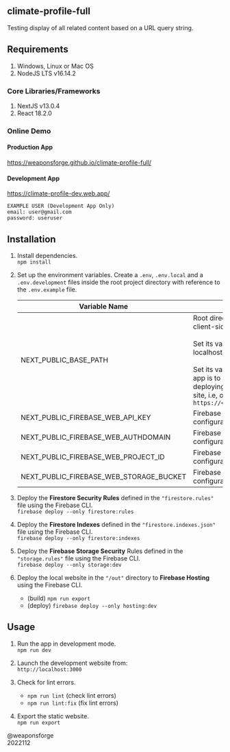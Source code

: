 ## climate-profile-full

Testing display of all related content based on a URL query string.

## Requirements

1. Windows, Linux or Mac OS
2. NodeJS LTS v16.14.2

### Core Libraries/Frameworks

1. NextJS v13.0.4
2. React 18.2.0

### Online Demo

#### Production App
https://weaponsforge.github.io/climate-profile-full/

#### Development App
https://climate-profile-dev.web.app/

```
EXAMPLE USER (Development App Only)
email: user@gmail.com
password: useruser
```

## Installation

1. Install dependencies.<br>
`npm install`

2. Set up the environment variables. Create a `.env`, `.env.local` and a `.env.development` files inside the root project directory with reference to the `.env.example` file.<br>

   | Variable Name                           | Description                                                                                                                                                                                                                                                                                                                                                                                                                                                                 |
   | --------------------------------------- | --------------------------------------------------------------------------------------------------------------------------------------------------------------------------------------------------------------------------------------------------------------------------------------------------------------------------------------------------------------------------------------------------------------------------------------------------------------------------- |
   | NEXT_PUBLIC_BASE_PATH                   | Root directory path name that NextJS uses for assets, media and client-side routing for the app.<br><br>Set its value to blank `''` when working on development mode in localhost.<br><br>Set its value to the sub-directory name where the exported NextJS app is to be deployed, i.e. `/<YOUR_REPOSITORY_NAME>` when<br> deploying on a repository (sub-directory) of a root GitHub Pages site, i.e, on `https://<YOUR_GITHUB_USERNAME>.github.io/<YOUR_REPOSITORY_NAME>` |
   | NEXT_PUBLIC_FIREBASE_WEB_API_KEY        | Firebase web API key from the Firebase Project Settings configuration file.                                                                                                                                                                                                                                                                                                                                                                                                 |
   | NEXT_PUBLIC_FIREBASE_WEB_AUTHDOMAIN     | Firebase web auth domain key from the Firebase Project Settings configuration file.                                                                                                                                                                                                                                                                                                                                                                                         |
   | NEXT_PUBLIC_FIREBASE_WEB_PROJECT_ID     | Firebase web project ID from the Firebase Project Settings configuration file.                                                                                                                                                                                                                                                                                                                                                                                              |
   | NEXT_PUBLIC_FIREBASE_WEB_STORAGE_BUCKET | Firebase web storage bucket key from the Firebase Project Settings configuration file.                                                                                                                                                                                                                                                                                                                                                                                      |

3. Deploy the **Firestore Security Rules** defined in the `"firestore.rules"` file using the Firebase CLI.<br>
`firebase deploy --only firestore:rules`

4. Deploy the **Firestore Indexes** defined in the `"firestore.indexes.json"` file using the Firebase CLI.<br>
`firebase deploy --only firestore:indexes`

5. Deploy the **Firebase Storage Security** Rules defined in the `"storage.rules"` file using the Firebase CLI.<br>
`firebase deploy --only storage:dev`

6. Deploy the local website in the `"/out"` directory to **Firebase Hosting** using the Firebase CLI.<br>
   - (build) `npm run export`
   - (deploy) `firebase deploy --only hosting:dev`

## Usage

1. Run the app in development mode.<br>
`npm run dev`

2. Launch the development website from:<br>
`http://localhost:3000`

3. Check for lint errors.
   - `npm run lint` (check lint errors)
   - `npm run lint:fix` (fix lint errors)

4. Export the static website.<br>
`npm run export`

@weaponsforge<br>
2022112
